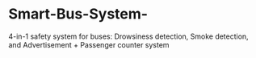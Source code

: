 # Smart-Bus-System-
 4-in-1 safety system for buses: Drowsiness detection, Smoke detection, and Advertisement + Passenger counter system
